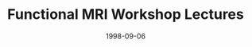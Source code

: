 ---
title: "Functional MRI Workshop Lectures"
project_id: 
date: 1998-09-06
conference_id: ""
presenters:
   - peter_bandettini
summary: "Functional MRI Workshop Lectures, Rome, Italy"
file: /assets/presentations/
filename: 
layout: presentation
---